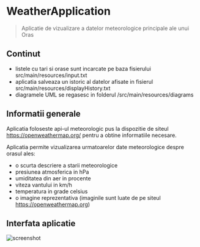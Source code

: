 # WeatherApplication

> Aplicatie de vizualizare a datelor meteorologice principale ale unui Oras

## Continut

- listele cu tari si orase sunt incarcate pe baza fisierului src/main/resources/input.txt
- aplicatia salveaza un istoric al datelor afisate in fisierul src/main/resources/displayHistory.txt
- diagramele UML se regasesc in folderul /src/main/resources/diagrams

## Informatii generale

Aplicatia foloseste api-ul meteorologic pus la dispozitie de siteul https://openweathermap.org/ pentru
a obtine informatiile necesare.

Aplicatia permite vizualizarea urmatoarelor date meteorologice despre orasul ales:

- o scurta descriere a starii meteorologice
- presiunea atmosferica in hPa
- umiditatea din aer in procente
- viteza vantului in km/h
- temperatura in grade celsius
- o imagine reprezentativa (imaginile sunt luate de pe siteul https://openweathermap.org)

## Interfata aplicatie
![screenshot](https://github.com/Vlijia/WeatherApplication/tree/main/src/main/resources/icons/weatherAppImg.JPG)
